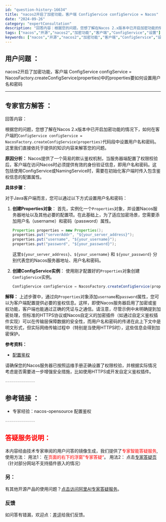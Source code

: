```yaml
---
id: "question-history-16634"
title: "nacos2开启了加密功能，客户端 ConfigService configService = Nacos"
date: "2024-09-26"
category: "expertConsultation"
description: "回答内容：根据您的问题，您想了解在Nacos 2.x版本中已开启加密功能的情况下，如何在客户端的`ConfigService configService = NacosFactory.createConfigService(properties)`代码段中设置用户名和密码。这里我们直接依托于提供的知"
tags: ["nacos","开源","nacos2","加密功能","客户端","ConfigService","设置"]
keywords: ["nacos","开源","nacos2","加密功能","客户端","ConfigService","设置"]
---
```


## 用户问题 ： 
 nacos2开启了加密功能，客户端 ConfigService configService = NacosFactory.createConfigService(properties)中的properties要如何设置用户名和密码  

---------------
## 专家官方解答 ：

回答内容：

根据您的问题，您想了解在Nacos 2.x版本中已开启加密功能的情况下，如何在客户端的`ConfigService configService = NacosFactory.createConfigService(properties)`代码段中设置用户名和密码。这里我们直接依托于提供的知识内容来解答您的问题。

**原因分析：**
Nacos提供了一个简易的默认鉴权机制，当服务器端配置了权限校验后，客户端在访问Nacos时必须提供有效的身份验证信息，即用户名和密码。这包括使用ConfigService或NamingService时，需要在初始化客户端时传入包含鉴权信息的配置属性。

**具体步骤：**

对于Java客户端而言，您可以通过以下方式设置用户名和密码：

1. **创建Properties对象**：
   首先，实例化一个`Properties`对象，并设置Nacos服务器地址以及其他必要的配置项。在此基础上，为了适应加密场景，您需要添加用户名（username）和密码（password）属性。

   ```java
   Properties properties = new Properties();
   properties.put("serverAddr", "${your_server_address}");
   properties.put("username", "${your_username}");
   properties.put("password", "${your_password}");
   ```

   这里`${your_server_address}`、`${your_username}` 和 `${your_password}` 分别代表您的Nacos服务器地址、用户名和密码。

2. **创建ConfigService实例**：
   使用刚才配置好的`Properties`对象创建`ConfigService`实例。

   ```java
   ConfigService configService = NacosFactory.createConfigService(properties);
   ```

**解释：**
上述步骤中，通过向`Properties`对象添加`username`和`password`属性，您可以为客户端配置提供必要的鉴权信息。这样，即使Nacos服务器启用了加密或鉴权功能，客户端也能通过正确的凭证与之通信。请注意，尽管示例中未明确提到加密处理，但标准的HTTPS协议或Nacos自定义的加密插件（如通过自定义鉴权插件实现）可以在传输层保障数据的安全性，而用户名和密码的传递在此上下文中是明文形式，但实际网络传输过程中（特别是当使用HTTPS时），这些信息会得到加密保护。

**参考资料：**
- [配置鉴权](#配置鉴权)

请确保您的Nacos服务器已按照运维手册正确设置了权限校验，并根据实际情况考虑是否需要进一步增强安全措施，比如使用HTTPS或开发自定义鉴权插件。


<font color="#949494">---------------</font> 


## 参考链接 ：

* 专家经验：nacos-opensource 配置鉴权 


 <font color="#949494">---------------</font> 
 


## <font color="#FF0000">答疑服务说明：</font> 

本内容经由技术专家审阅的用户问答的镜像生成，我们提供了<font color="#FF0000">专家智能答疑服务</font>,使用方法：
用法1： 在<font color="#FF0000">页面的右下的浮窗”专家答疑“</font>。
用法2： 点击[专家答疑页](https://answer.opensource.alibaba.com/docs/intro)（针对部分网站不支持插件嵌入的情况）
### 另：


有其他开源产品的使用问题？[点击访问阿里AI专家答疑服务](https://answer.opensource.alibaba.com/docs/intro)。
### 反馈
如问答有错漏，欢迎点：[差评](https://ai.nacos.io/user/feedbackByEnhancerGradePOJOID?enhancerGradePOJOId=16635)给我们反馈。
